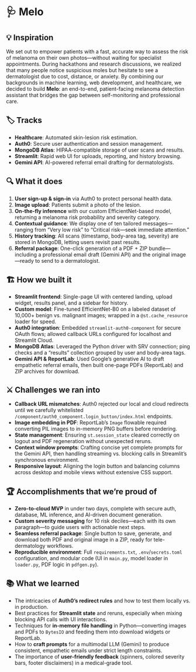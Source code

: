 # 🩺 Melo

## 💡 Inspiration
We set out to empower patients with a fast, accurate way to assess the risk of melanoma on their own photos—without waiting for specialist appointments. During hackathons and research discussions, we realized that many people notice suspicious moles but hesitate to see a dermatologist due to cost, distance, or anxiety. By combining our backgrounds in machine learning, web development, and healthcare, we decided to build **Melo**: an end-to-end, patient-facing melanoma detection assistant that bridges the gap between self-monitoring and professional care.

## 🏷️ Tracks
- **Healthcare**: Automated skin-lesion risk estimation.  
- **Auth0**: Secure user authentication and session management.  
- **MongoDB Atlas**: HIPAA-compatible storage of user scans and results.  
- **Streamlit**: Rapid web UI for uploads, reporting, and history browsing.  
- **Gemini API**: AI-powered referral email drafting for dermatologists.

## 🔍 What it does
1. **User sign-up & sign-in** via Auth0 to protect personal health data.  
2. **Image upload**: Patients submit a photo of the lesion.  
3. **On-the-fly inference** with our custom EfficientNet-based model, returning a melanoma risk probability and severity category.  
4. **Contextual guidance**: We display one of ten tailored messages—ranging from “Very low risk” to “Critical risk—seek immediate attention.”  
5. **History tracking**: All scans (timestamp, body-area tag, severity) are stored in MongoDB, letting users revisit past results.  
6. **Referral package**: One-click generation of a PDF + ZIP bundle—including a professional email draft (Gemini API) and the original image—ready to send to a dermatologist.

## 🏗️ How we built it
- **Streamlit frontend**: Single-page UI with centered landing, upload widget, results panel, and a sidebar for history.  
- **Custom model**: Fine-tuned EfficientNet-B0 on a labeled dataset of 10,000+ benign vs. malignant images; wrapped in a `@st.cache_resource` loader for speed.  
- **Auth0 integration**: Embedded `streamlit-auth0-component` for secure OAuth flows; allowed callback URLs configured for localhost and Streamlit Cloud.  
- **MongoDB Atlas**: Leveraged the Python driver with SRV connection; ping checks and a “results” collection grouped by user and body-area tags.  
- **Gemini API & ReportLab**: Used Google’s generative AI to draft empathetic referral emails, then built one-page PDFs (ReportLab) and ZIP archives for download.

## ⚔️ Challenges we ran into
- **Callback URL mismatches**: Auth0 rejected our local and cloud redirects until we carefully whitelisted `/component/auth0_component.login_button/index.html` endpoints.  
- **Image embedding in PDF**: ReportLab’s `Image` flowable required converting PIL images to in-memory PNG buffers before rendering.  
- **State management**: Ensuring `st.session_state` cleared correctly on logout and PDF regeneration without unexpected reruns.  
- **Context window prompts**: Crafting concise yet complete prompts for the Gemini API, then handling streaming vs. blocking calls in Streamlit’s synchronous environment.  
- **Responsive layout**: Aligning the login button and balancing columns across desktop and mobile views without extensive CSS support.

## 🏆 Accomplishments that we’re proud of
- **Zero-to-cloud MVP** in under two days, complete with secure auth, database, ML inference, and AI-driven document generation.  
- **Custom severity messaging** for 10 risk deciles—each with its own paragraph—to guide users with actionable next steps.  
- **Seamless referral package**: Single button to save, generate, and download both PDF and original image in a ZIP, ready for tele-dermatology workflows.  
- **Reproducible environment**: Full `requirements.txt`, `.env`/`secrets.toml` configuration, and modular code (UI in `main.py`, model loader in `loader.py`, PDF logic in `pdfgen.py`).

## 📚 What we learned
- The intricacies of **Auth0’s redirect rules** and how to test them locally vs. in production.  
- Best practices for **Streamlit state** and reruns, especially when mixing blocking API calls with UI interactions.  
- Techniques for **in-memory file handling** in Python—converting images and PDFs to `BytesIO` and feeding them into download widgets or ReportLab.  
- How to **craft prompts** for a multimodal LLM (Gemini) to produce consistent, empathetic emails under strict length constraints.  
- The importance of **user-friendly feedback** (spinners, colored severity bars, footer disclaimers) in a medical-grade tool.

